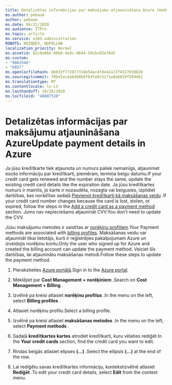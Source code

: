 ```yaml
---
title: Detalizētas informācijas par maksājumu atjaunināšana Azure (modernā)
ms.author: pebaum
author: pebaum
ms.date: 04/21/2020
ms.audience: ITPro
ms.topic: article
ms.service: o365-administration
ROBOTS: NOINDEX, NOFOLLOW
localization_priority: Normal
ms.assetid: 82c0a06e-86b0-4e8c-8644-59cbc02e7645
ms.custom:
- "9003546"
- "6857"
ms.openlocfilehash: bb032f772077318e54ac4fde42a72f432703d828
ms.sourcegitcommit: f8b41ecda6db0b8f64fe0c51f1e8e6619f504d61
ms.translationtype: MT
ms.contentlocale: lv-LV
ms.lasthandoff: 10/28/2020
ms.locfileid: "48807510"
---
```

# <a name="update-payment-details-in-azure"></a><span data-ttu-id="86328-102">Detalizētas informācijas par maksājumu atjaunināšana Azure</span><span class="sxs-lookup"><span data-stu-id="86328-102">Update payment details in Azure</span></span>

<span data-ttu-id="86328-103">Ja jūsu kredītkarte tiek atjaunota un numurs paliek nemainīgs, atjauniniet esošo informāciju par kredītkarti, piemēram, termiņa beigu datumu.</span><span class="sxs-lookup"><span data-stu-id="86328-103">If your credit card gets renewed and the number stays the same, update the existing credit card details like the expiration date.</span></span> <span data-ttu-id="86328-104">Ja jūsu kredītkartes numurs ir mainīts, jo karte ir nozaudēta, nozagta vai beigusies, izpildiet darbības, kas norādītas sadaļā [Pievienot kredītkarti kā maksāšanas veidu](https://docs.microsoft.com/azure/cost-management-billing/manage/change-credit-card?WT.mc_id=Portal-Microsoft_Azure_Support#addcard) .</span><span class="sxs-lookup"><span data-stu-id="86328-104">If your credit card number changes because the card is lost, stolen, or expired, follow the steps in the [Add a credit card as a payment method](https://docs.microsoft.com/azure/cost-management-billing/manage/change-credit-card?WT.mc_id=Portal-Microsoft_Azure_Support#addcard) section.</span></span> <span data-ttu-id="86328-105">Jums nav nepieciešams atjaunināt CVV.</span><span class="sxs-lookup"><span data-stu-id="86328-105">You don't need to update the CVV.</span></span>

<span data-ttu-id="86328-106">Jūsu maksājumu metodes ir saistītas ar [norēķinu profiliem](https://docs.microsoft.com/azure/billing/billing-how-to-change-credit-card?WT.mc_id=Portal-Microsoft_Azure_Support#change-payment-method-for-a-billing-profile).</span><span class="sxs-lookup"><span data-stu-id="86328-106">Your Payment methods are associated with [billing profiles](https://docs.microsoft.com/azure/billing/billing-how-to-change-credit-card?WT.mc_id=Portal-Microsoft_Azure_Support#change-payment-method-for-a-billing-profile).</span></span> <span data-ttu-id="86328-107">Maksāšanas veidu var atjaunināt tikai lietotājs, kurš ir reģistrējies pakalpojumam Azure un izveidojis norēķinu kontu.</span><span class="sxs-lookup"><span data-stu-id="86328-107">Only the user who signed up for Azure and created the billing account can update the payment method.</span></span> <span data-ttu-id="86328-108">Veiciet šīs darbības, lai atjauninātu maksāšanas metodi.</span><span class="sxs-lookup"><span data-stu-id="86328-108">Follow these steps to update the payment method.</span></span>

1. <span data-ttu-id="86328-109">Pierakstieties [Azure portālā](https://portal.azure.com/).</span><span class="sxs-lookup"><span data-stu-id="86328-109">Sign in to the [Azure portal](https://portal.azure.com/).</span></span>

2. <span data-ttu-id="86328-110">Meklējiet par **Cost Management + norēķiniem** .</span><span class="sxs-lookup"><span data-stu-id="86328-110">Search on **Cost Management + Billing** .</span></span>

3. <span data-ttu-id="86328-111">Izvēlnē pa kreisi atlasiet **norēķinu profilus** .</span><span class="sxs-lookup"><span data-stu-id="86328-111">In the menu on the left, select **Billing profiles** .</span></span>

4. <span data-ttu-id="86328-112">Atlasiet norēķinu profilu.</span><span class="sxs-lookup"><span data-stu-id="86328-112">Select a billing profile.</span></span>

5. <span data-ttu-id="86328-113">Izvēlnē pa kreisi atlasiet **maksāšanas metodes** .</span><span class="sxs-lookup"><span data-stu-id="86328-113">In the menu on the left, select **Payment methods** .</span></span>

6. <span data-ttu-id="86328-114">Sadaļā **kredītkartes kartes** atrodiet kredītkarti, kuru vēlaties rediģēt.</span><span class="sxs-lookup"><span data-stu-id="86328-114">In the **Your credit cards** section, find the credit card you want to edit.</span></span>
7. <span data-ttu-id="86328-115">Rindas beigās atlasiet elipses **(...)** .</span><span class="sxs-lookup"><span data-stu-id="86328-115">Select the ellipsis **(...)** at the end of the row.</span></span>

8. <span data-ttu-id="86328-116">Lai rediģētu savas kredītkartes informāciju, kontekstizvēlnē atlasiet  **Rediģēt**  .</span><span class="sxs-lookup"><span data-stu-id="86328-116">To edit your credit card details, select  **Edit**  from the context menu.</span></span>
